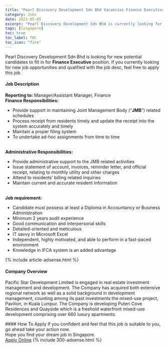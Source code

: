 ```yaml
---
title: "Pearl Discovery Development Sdn Bhd Vacancies Finance Executive" 
category: Jobs 
date: 2021-05-05 
excerpt: "Pearl Discovery Development Sdn Bhd is currently looking for suitable person to fill in the Finance Executive which based in Singapore" 
tags: [Singapore] 
toc: true 
toc_label: TOC 
toc_icon: "fire" 
--- 
```


<p>Pearl Discovery Development Sdn Bhd is looking for new potential candidates to fill in for <b>Finance Executive</b> position. If you currently looking for new job opportunities and qualified with the job desc, feel free to apply this job.
</p><div><div><h4>Job Description</h4></div><div><div><span><div><div><div><strong>Reporting to: </strong>Manager/Assistant Manager, Finance</div><div><strong>Finance Responsibilities:</strong></div><ul><li>Provide support in maintaining Joint Management Body (&#8220;<strong>JMB</strong>&#8221;) related schedules &#160;</li><li>Process receipt from residents timely and update the receipt into the system accurately and timely</li><li>Maintain a proper filing system</li><li>To undertake ad-hoc assignments from time to time</li></ul><br><strong>Administrative Responsibilities:</strong><ul><li>Provide administrative support to the JMB related activities</li><li>Issue statement of account, invoices, reminder letter, and official receipt, relating to monthly utility and other charges</li><li>Attend to residents&#8217; billing related inquiries</li><li>Maintain current and accurate resident information</li></ul><br><strong>Job requirement:</strong><ul><li>Candidate must possess at least a Diploma in Accountancy or Business Administration</li><li>Minimum 2 years audit experience</li><li>Good communication and interpersonal skills</li><li>Detailed-oriented and meticulous</li><li>IT savvy in Microsoft Excel</li><li>Independent, highly motivated, and able to perform in a fast-paced environment</li><li>Knowledge in IFCA system is an added advantage</li></ul></div></div></span></div></div></div> 
{% include article-adsense.html %} 
<div><div><h4>Company Overview</h4></div><div><div><span><div><p>Pacific Star Development Limited is engaged in real estate investment management and development. The Company has acquired both extensive regional network as well as a solid background in development management, counting among its past investments the mixed-use project, Pavilion, in Kuala Lumpur. The Company is developing Puteri Cove Residences and Quayside which is a freehold waterfront mixed-use development comprising over 660 luxury apartments.&#160;</p></div></span></div></div></div> 
#### How To Apply 
If you confident and feel that this job is suitable to you, go ahead take your action now. <br/> 
Hope you find your dream job in Singapore. <br/> 
<a href="https://www.jobstreet.com.my/en/job/finance-executive-8492980/origin/sg?jobId=jobstreet-sg-job-8492980&" class="btn btn--info" target="_blank" rel="nofollow noopenner">Apply Online</a> 
{% include 300-adsense.html %} 